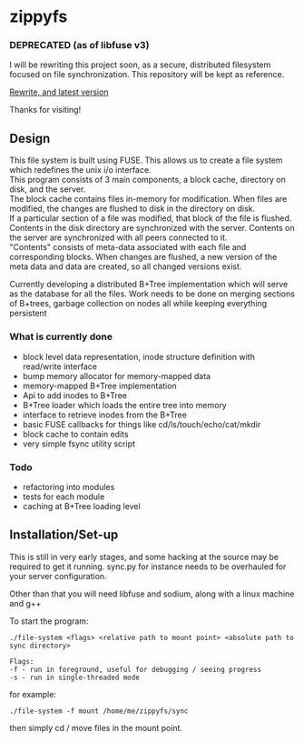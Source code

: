 # zippyfs
### DEPRECATED (as of libfuse v3)
I will be rewriting this project soon, as a secure, distributed filesystem focused on file synchronization. This repository will be kept as reference.

[Rewrite, and latest version](https://github.com/freester1/zippyfs)


Thanks for visiting!

## Design
This file system is built using FUSE. This allows us to create a file system which redefines the unix i/o interface.  
This program consists of 3 main components, a block cache, directory on disk, and the server.  
The block cache contains files in-memory for modification. When files are modified, the changes are flushed to disk in the directory on disk.  
If a particular section of a file was modified, that block of the file is flushed.  
Contents in the disk directory are synchronized with the server. Contents on the server are synchronized with all peers connected to it.  
"Contents" consists of meta-data associated with each file and corresponding blocks. When changes are flushed, a new version of the meta data and data are created, so all changed versions exist.  

Currently developing a distributed B+Tree implementation which will serve as the database for all the files. Work needs to be done on merging sections of B+trees, garbage collection on nodes all while keeping everything persistent  

### What is currently done
- block level data representation, inode structure definition with read/write interface
- bump memory allocator for memory-mapped data
- memory-mapped B+Tree implementation
- Api to add inodes to B+Tree
- B+Tree loader which loads the entire tree into memory
- interface to retrieve inodes from the B+Tree
- basic FUSE callbacks for things like cd/ls/touch/echo/cat/mkdir
- block cache to contain edits
- very simple fsync utility script
### Todo
- refactoring into modules
- tests for each module
- caching at B+Tree loading level
## Installation/Set-up
This is still in very early stages, and some hacking at the source may be required to get it running. sync.py for instance needs to be overhauled for your server configuration.  

Other than that you will need libfuse and sodium, along with a linux machine and g++  

To start the program:  
```
./file-system <flags> <relative path to mount point> <absolute path to sync directory>

Flags:
-f - run in foreground, useful for debugging / seeing progress
-s - run in single-threaded mode
```

for example:

 ```
 ./file-system -f mount /home/me/zippyfs/sync
 ```

then simply cd / move files in the mount point.
 

